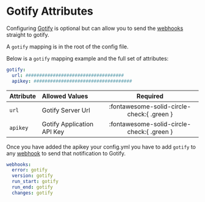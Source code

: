 # Gotify Attributes

Configuring [Gotify](https://gotify.net/) is optional but can allow you to send the [webhooks](webhooks.md) 
straight to gotify.

A `gotify` mapping is in the root of the config file.

Below is a `gotify` mapping example and the full set of attributes:

```yaml
gotify:
  url: ####################################
  apikey: ####################################
```

| Attribute | Allowed Values                           |                  Required                  |
|:----------|:-----------------------------------------|:------------------------------------------:|
| `url`     | Gotify Server Url                        | :fontawesome-solid-circle-check:{ .green } |
| `apikey`  | Gotify Application API Key               | :fontawesome-solid-circle-check:{ .green } |

Once you have added the apikey your config.yml you have to add `gotify` to any [webhook](webhooks.md) to send that 
notification to Gotify.

```yaml
webhooks:
  error: gotify
  version: gotify
  run_start: gotify
  run_end: gotify
  changes: gotify
```
